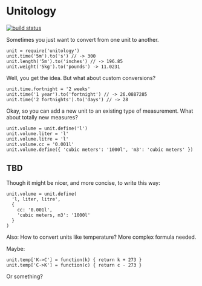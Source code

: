 # Unitology
[![build status](https://secure.travis-ci.org/agnoster/unitology.png?branch=master)](http://travis-ci.org/agnoster/unitology)

Sometimes you just want to convert from one unit to another.

    unit = require('unitology')
    unit.time('5m').to('s') // -> 300
    unit.length('5m').to('inches') // -> 196.85
    unit.weight('5kg').to('pounds') -> 11.0231

Well, you get the idea. But what about custom conversions?

    unit.time.fortnight = '2 weeks'
    unit.time('1 year').to('fortnight') // -> 26.0887285
    unit.time('2 fortnights').to('days') // -> 28

Okay, so you can add a new unit to an existing type of measurement. What about totally new measures? 

    unit.volume = unit.define('l')
    unit.volume.liter = 'l'
    unit.volume.litre = 'l'
    unit.volume.cc = '0.001l'
    unit.volume.define({ 'cubic meters': '1000l', 'm3': 'cubic meters' })

## TBD

Though it might be nicer, and more concise, to write this way:

    unit.volume = unit.define(
      'l, liter, litre',
      {
        cc: '0.001l',
        'cubic meters, m3': '1000l'
      }
    )

Also: How to convert units like temperature? More complex formula needed.

Maybe:
    
    unit.temp['K->C'] = function(k) { return k + 273 }
    unit.temp['C->K'] = function(c) { return c - 273 }

Or something?

